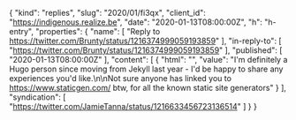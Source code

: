 {
  "kind": "replies",
  "slug": "2020/01/fi3qx",
  "client_id": "https://indigenous.realize.be",
  "date": "2020-01-13T08:00:00Z",
  "h": "h-entry",
  "properties": {
    "name": [
      "Reply to https://twitter.com/Brunty/status/1216374999059193859"
    ],
    "in-reply-to": [
      "https://twitter.com/Brunty/status/1216374999059193859"
    ],
    "published": [
      "2020-01-13T08:00:00Z"
    ],
    "content": [
      {
        "html": "",
        "value": "I'm definitely a Hugo person since moving from Jekyll last year - I'd be happy to share any experiences you'd like.\n\nNot sure anyone has linked you to https://www.staticgen.com/ btw, for all the known static site generators"
      }
    ],
    "syndication": [
      "https://twitter.com/JamieTanna/status/1216633456723136514"
    ]
  }
}

